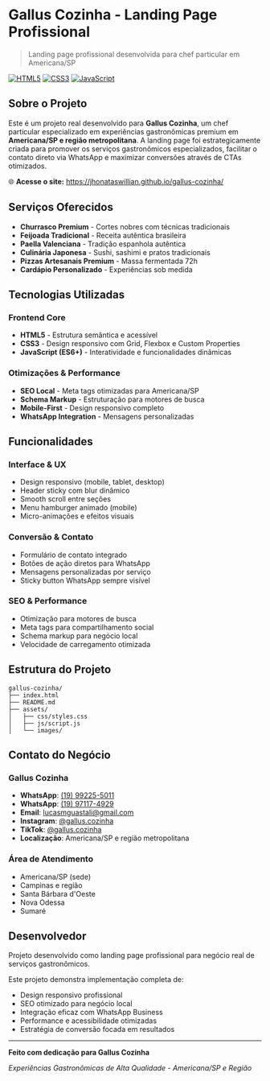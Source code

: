 # Gallus Cozinha - Landing Page Profissional

> Landing page profissional desenvolvida para chef particular em Americana/SP

[![HTML5](https://img.shields.io/badge/HTML5-E34F26?style=flat&logo=html5&logoColor=white)](https://developer.mozilla.org/en-US/docs/Web/HTML)
[![CSS3](https://img.shields.io/badge/CSS3-1572B6?style=flat&logo=css3&logoColor=white)](https://developer.mozilla.org/en-US/docs/Web/CSS)
[![JavaScript](https://img.shields.io/badge/JavaScript-F7DF1E?style=flat&logo=javascript&logoColor=black)](https://developer.mozilla.org/en-US/docs/Web/JavaScript)

## Sobre o Projeto

Este é um projeto real desenvolvido para **Gallus Cozinha**, um chef particular especializado em experiências gastronômicas premium em **Americana/SP e região metropolitana**. A landing page foi estrategicamente criada para promover os serviços gastronômicos especializados, facilitar o contato direto via WhatsApp e maximizar conversões através de CTAs otimizados.

🌐 **Acesse o site:** https://jhonataswillian.github.io/gallus-cozinha/

## Serviços Oferecidos

- **Churrasco Premium** - Cortes nobres com técnicas tradicionais
- **Feijoada Tradicional** - Receita autêntica brasileira
- **Paella Valenciana** - Tradição espanhola autêntica
- **Culinária Japonesa** - Sushi, sashimi e pratos tradicionais
- **Pizzas Artesanais Premium** - Massa fermentada 72h
- **Cardápio Personalizado** - Experiências sob medida

## Tecnologias Utilizadas

### Frontend Core
- **HTML5** - Estrutura semântica e acessível
- **CSS3** - Design responsivo com Grid, Flexbox e Custom Properties
- **JavaScript (ES6+)** - Interatividade e funcionalidades dinâmicas

### Otimizações & Performance
- **SEO Local** - Meta tags otimizadas para Americana/SP
- **Schema Markup** - Estruturação para motores de busca
- **Mobile-First** - Design responsivo completo
- **WhatsApp Integration** - Mensagens personalizadas

## Funcionalidades

### Interface & UX
- Design responsivo (mobile, tablet, desktop)
- Header sticky com blur dinâmico
- Smooth scroll entre seções
- Menu hamburger animado (mobile)
- Micro-animações e efeitos visuais

### Conversão & Contato
- Formulário de contato integrado
- Botões de ação diretos para WhatsApp
- Mensagens personalizadas por serviço
- Sticky button WhatsApp sempre visível

### SEO & Performance
- Otimização para motores de busca
- Meta tags para compartilhamento social
- Schema markup para negócio local
- Velocidade de carregamento otimizada

## Estrutura do Projeto

```
gallus-cozinha/
├── index.html
├── README.md
├── assets/
│   ├── css/styles.css
│   ├── js/script.js
│   └── images/
```

## Contato do Negócio

### Gallus Cozinha
- **WhatsApp**: [(19) 99225-5011](https://wa.me/5519992255011)
- **WhatsApp**: [(19) 97117-4929](https://wa.me/5519971174929)
- **Email**: [lucasmguastali@gmail.com](mailto:lucasmguastali@gmail.com)
- **Instagram**: [@gallus.cozinha](https://instagram.com/gallus.cozinha)
- **TikTok**: [@gallus.cozinha](https://www.tiktok.com/@gallus.cozinha)
- **Localização**: Americana/SP e região metropolitana

### Área de Atendimento
- Americana/SP (sede)
- Campinas e região
- Santa Bárbara d'Oeste
- Nova Odessa
- Sumaré

## Desenvolvedor

Projeto desenvolvido como landing page profissional para negócio real de serviços gastronômicos.

Este projeto demonstra implementação completa de:
- Design responsivo profissional
- SEO otimizado para negócio local
- Integração eficaz com WhatsApp Business
- Performance e acessibilidade otimizadas
- Estratégia de conversão focada em resultados

---

**Feito com dedicação para Gallus Cozinha**

*Experiências Gastronômicas de Alta Qualidade - Americana/SP e Região*